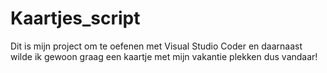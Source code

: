 # Kaartjes_script
Dit is mijn project om te oefenen met Visual Studio Coder en daarnaast wilde ik gewoon graag een kaartje met mijn vakantie plekken dus vandaar!

